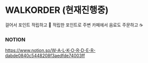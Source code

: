 # WALKORDER (현재진행중)

걸어서 포인트 적립하고 💸
적립한 포인트로 주변 카페에서 음료도 주문하고 ☕

### NOTION
https://www.notion.so/W-A-L-K-O-R-D-E-R-dabde0840c5448208f3aedfde74003ff
